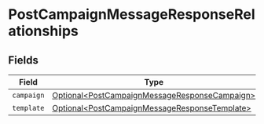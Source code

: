 # PostCampaignMessageResponseRelationships


## Fields

| Field                                                                                                            | Type                                                                                                             | Required                                                                                                         | Description                                                                                                      |
| ---------------------------------------------------------------------------------------------------------------- | ---------------------------------------------------------------------------------------------------------------- | ---------------------------------------------------------------------------------------------------------------- | ---------------------------------------------------------------------------------------------------------------- |
| `campaign`                                                                                                       | [Optional\<PostCampaignMessageResponseCampaign>](../../models/components/PostCampaignMessageResponseCampaign.md) | :heavy_minus_sign:                                                                                               | N/A                                                                                                              |
| `template`                                                                                                       | [Optional\<PostCampaignMessageResponseTemplate>](../../models/components/PostCampaignMessageResponseTemplate.md) | :heavy_minus_sign:                                                                                               | N/A                                                                                                              |